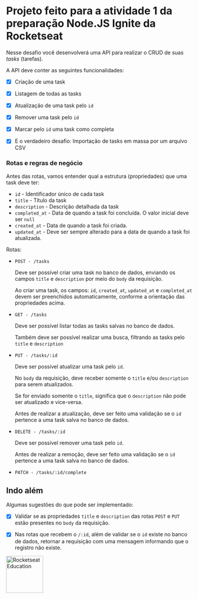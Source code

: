 # Projeto feito para a atividade 1 da preparação Node.JS Ignite da Rocketseat

Nesse desafio você desenvolverá uma API para realizar o CRUD de suas *tasks* (tarefas).

A API deve conter as seguintes funcionalidades:

- [X] Criação de uma task
- [X] Listagem de todas as tasks
- [X] Atualização de uma task pelo `id`
- [X] Remover uma task pelo `id`
- [X] Marcar pelo `id` uma task como completa
- [X] E o verdadeiro desafio: Importação de tasks em massa por um arquivo CSV


### Rotas e regras de negócio

Antes das rotas, vamos entender qual a estrutura (propriedades) que uma task deve ter:

- `id` - Identificador único de cada task
- `title` - Título da task
- `description` - Descrição detalhada da task
- `completed_at` - Data de quando a task foi concluída. O valor inicial deve ser `null`
- `created_at` - Data de quando a task foi criada.
- `updated_at` - Deve ser sempre alterado para a data de quando a task foi atualizada.

Rotas:

- `POST - /tasks`
    
    Deve ser possível criar uma task no banco de dados, enviando os campos `title` e `description` por meio do `body` da requisição.
    
    Ao criar uma task, os campos: `id`, `created_at`, `updated_at` e `completed_at` devem ser preenchidos automaticamente, conforme a orientação das propriedades acima.
    
- `GET - /tasks`
    
    Deve ser possível listar todas as tasks salvas no banco de dados.
    
    Também deve ser possível realizar uma busca, filtrando as tasks pelo `title` e `description`
    
- `PUT - /tasks/:id`
    
    Deve ser possível atualizar uma task pelo `id`.
    
    No `body` da requisição, deve receber somente o `title` e/ou `description` para serem atualizados.
    
    Se for enviado somente o `title`, significa que o `description` não pode ser atualizado e vice-versa.
    
    Antes de realizar a atualização, deve ser feito uma validação se o `id` pertence a uma task salva no banco de dados.
    
- `DELETE - /tasks/:id`
    
    Deve ser possível remover uma task pelo `id`.
    
    Antes de realizar a remoção, deve ser feito uma validação se o `id` pertence a uma task salva no banco de dados.
    
- `PATCH - /tasks/:id/complete`

## Indo além

Algumas sugestões do que pode ser implementado:

- [X] Validar se as propriedades `title` e `description` das rotas `POST` e `PUT` estão presentes no `body` da requisição.
- [X] Nas rotas que recebem o `/:id`, além de validar se o `id` existe no banco de dados, retornar a requisição com uma mensagem informando que o registro não existe.


<img alt="Rocketseat Education" src="https://avatars.githubusercontent.com/u/69590972?s=200&v=4" width="100px" />
